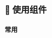 # 🧩 使用组件

## 常用





<!-- ### 🪢 连接器

作用：组件与组件间的连接。

#### 1. 基础操作

在组件工具栏中，鼠标左键点击`连接器`，右侧画布则会显示`连接器`组件。
<p>
    <img src="../assets/connector1_component_cn.jpg" alt="connector1" />
    <img src="../assets/connector3_component_cn.jpg" alt="connector2" />
</p>

#### 2. 对象属性详解

<p>
    <img src="../assets/connector2_component_cn.jpg" alt="connector3" />
</p> -->

<!-- ### 条件分支

作用：用于不同条件判断。

#### 1. 基础操作

#### 2. 对象属性详解

### 代码片段
### 调用AI-Agent
### 注释 -->


<!-- 
branch
code seg
call ai agent
note -->





